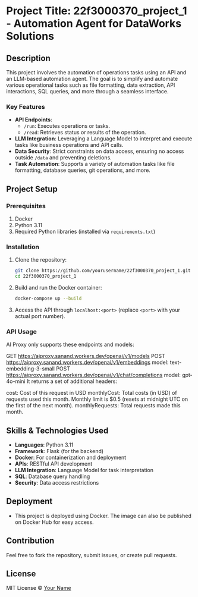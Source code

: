 
# Project Title: 22f3000370_project_1 - Automation Agent for DataWorks Solutions


## Description

This project involves the automation of operations tasks using an API and an LLM-based automation agent. The goal is to simplify and automate various operational tasks such as file formatting, data extraction, API interactions, SQL queries, and more through a seamless interface.

### Key Features
- **API Endpoints**: 
  - `/run`: Executes operations or tasks.
  - `/read`: Retrieves status or results of the operation.
- **LLM Integration**: Leveraging a Language Model to interpret and execute tasks like business operations and API calls.
- **Data Security**: Strict constraints on data access, ensuring no access outside `/data` and preventing deletions.
- **Task Automation**: Supports a variety of automation tasks like file formatting, database queries, git operations, and more.

## Project Setup

### Prerequisites

1. Docker
2. Python 3.11
3. Required Python libraries (installed via `requirements.txt`)

### Installation

1. Clone the repository:

   ```bash
   git clone https://github.com/yourusername/22f3000370_project_1.git
   cd 22f3000370_project_1
   ```

2. Build and run the Docker container:

   ```bash
   docker-compose up --build
   ```

3. Access the API through `localhost:<port>` (replace `<port>` with your actual port number).

### API Usage

AI Proxy only supports these endpoints and models:

GET https://aiproxy.sanand.workers.dev/openai/v1/models
POST https://aiproxy.sanand.workers.dev/openai/v1/embeddings
model: text-embedding-3-small
POST https://aiproxy.sanand.workers.dev/openai/v1/chat/completions
model: gpt-4o-mini
It returns a set of additional headers:

cost: Cost of this request in USD
monthlyCost: Total costs (in USD) of requests used this month. Monthly limit is $0.5 (resets at midnight UTC on the first of the next month).
monthlyRequests: Total requests made this month.

## Skills & Technologies Used

- **Languages**: Python 3.11
- **Framework**: Flask (for the backend)
- **Docker**: For containerization and deployment
- **APIs**: RESTful API development
- **LLM Integration**: Language Model for task interpretation
- **SQL**: Database query handling
- **Security**: Data access restrictions

## Deployment

- This project is deployed using Docker. The image can also be published on Docker Hub for easy access.

## Contribution

Feel free to fork the repository, submit issues, or create pull requests.

## License

MIT License © [Your Name](https://github.com/Sengathirsoorian)

```
